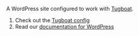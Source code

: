A WordPress site configured to work with [Tugboat](https:/www.tugboat.qa).

1. Check out the [Tugboat config](https://github.com/TugboatDemo/wordpress/blob/main/.tugboat/config.yml) 
2. Read our [documentation for WordPress](https://docs.tugboat.qa/starter-configs/tutorials/wordpress/)
